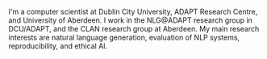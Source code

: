 I'm a computer scientist at Dublin City University, ADAPT Research Centre, and University of Aberdeen. 
I work in the NLG@ADAPT research group in DCU/ADAPT, and the CLAN research group at Aberdeen. 
My main research interests are natural language generation, evaluation of NLP systems, reproducibility, and ethical AI.

<!---
asbelz/asbelz is a ✨ special ✨ repository because its `README.md` (this file) appears on your GitHub profile.
You can click the Preview link to take a look at your changes.
--->
